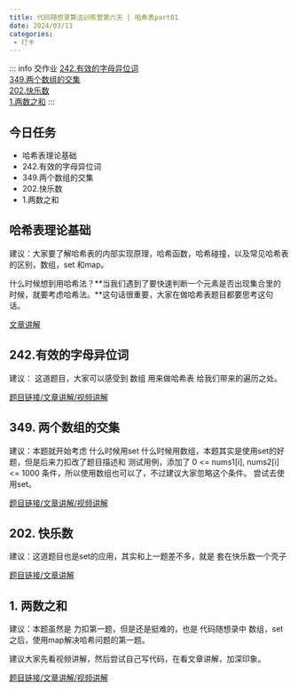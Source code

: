 ```yaml
---
title: 代码随想录算法训练营第六天 | 哈希表part01
date: 2024/03/11
categories:
 - 打卡
---
```

::: info 交作业
[242.有效的字母异位词](/blogs/algorithm/leetcode242.md)<br/>
[349.两个数组的交集](/blogs/algorithm/leetcode349.md)<br/>
[202.快乐数](/blogs/algorithm/leetcode202.md)<br/>
[1.两数之和](/blogs/algorithm/leetcode1.md)
:::

## 今日任务 
- 哈希表理论基础 
- 242.有效的字母异位词
- 349.两个数组的交集
- 202.快乐数
- 1.两数之和 

## 哈希表理论基础 
建议：大家要了解哈希表的内部实现原理，哈希函数，哈希碰撞，以及常见哈希表的区别，数组，set 和map。  

什么时候想到用哈希法？**当我们遇到了要快速判断一个元素是否出现集合里的时候，就要考虑哈希法。**这句话很重要，大家在做哈希表题目都要思考这句话。 

[文章讲解](https://programmercarl.com/%E5%93%88%E5%B8%8C%E8%A1%A8%E7%90%86%E8%AE%BA%E5%9F%BA%E7%A1%80.html)

## 242.有效的字母异位词 
建议： 这道题目，大家可以感受到 数组 用来做哈希表 给我们带来的遍历之处。 

[题目链接/文章讲解/视频讲解](https://programmercarl.com/0242.%E6%9C%89%E6%95%88%E7%9A%84%E5%AD%97%E6%AF%8D%E5%BC%82%E4%BD%8D%E8%AF%8D.html)

## 349. 两个数组的交集
建议：本题就开始考虑 什么时候用set 什么时候用数组，本题其实是使用set的好题，但是后来力扣改了题目描述和 测试用例，添加了 0 <= nums1[i], nums2[i] <= 1000 条件，所以使用数组也可以了，不过建议大家忽略这个条件。 尝试去使用set。 

[题目链接/文章讲解/视频讲解](https://programmercarl.com/0349.%E4%B8%A4%E4%B8%AA%E6%95%B0%E7%BB%84%E7%9A%84%E4%BA%A4%E9%9B%86.html)

## 202. 快乐数
建议：这道题目也是set的应用，其实和上一题差不多，就是 套在快乐数一个壳子 

[题目链接/文章讲解](https://programmercarl.com/0202.%E5%BF%AB%E4%B9%90%E6%95%B0.html)

## 1. 两数之和 
建议：本题虽然是 力扣第一题，但是还是挺难的，也是 代码随想录中 数组，set之后，使用map解决哈希问题的第一题。 

建议大家先看视频讲解，然后尝试自己写代码，在看文章讲解，加深印象。 

[题目链接/文章讲解/视频讲解](https://programmercarl.com/0001.%E4%B8%A4%E6%95%B0%E4%B9%8B%E5%92%8C.html)
